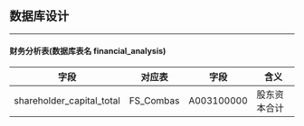 ## 数据库设计
---

#### 财务分析表(数据库表名 financial_analysis) 

字段 | 对应表 | 字段 | 含义
--- | --- | --- | ---
shareholder_capital_total | FS_Combas | A003100000 | 股东资本合计

